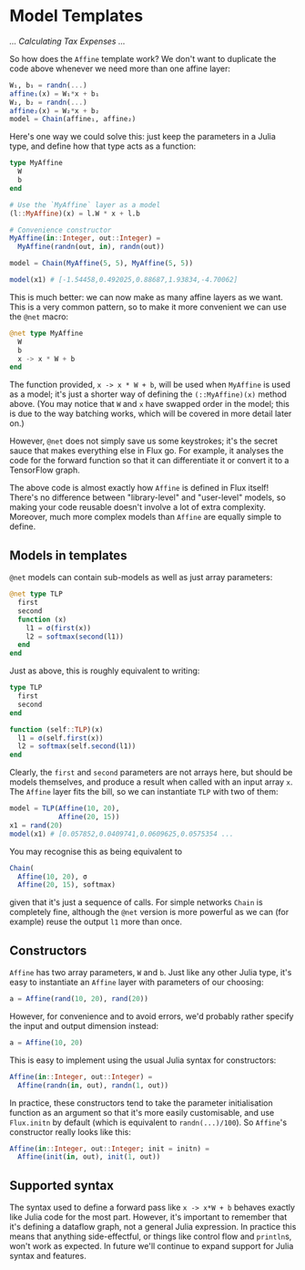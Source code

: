 # Model Templates

*... Calculating Tax Expenses ...*

So how does the `Affine` template work? We don't want to duplicate the code above whenever we need more than one affine layer:

```julia
W₁, b₁ = randn(...)
affine₁(x) = W₁*x + b₁
W₂, b₂ = randn(...)
affine₂(x) = W₂*x + b₂
model = Chain(affine₁, affine₂)
```

Here's one way we could solve this: just keep the parameters in a Julia type, and define how that type acts as a function:

```julia
type MyAffine
  W
  b
end

# Use the `MyAffine` layer as a model
(l::MyAffine)(x) = l.W * x + l.b

# Convenience constructor
MyAffine(in::Integer, out::Integer) =
  MyAffine(randn(out, in), randn(out))

model = Chain(MyAffine(5, 5), MyAffine(5, 5))

model(x1) # [-1.54458,0.492025,0.88687,1.93834,-4.70062]
```

This is much better: we can now make as many affine layers as we want. This is a very common pattern, so to make it more convenient we can use the `@net` macro:

```julia
@net type MyAffine
  W
  b
  x -> x * W + b
end
```

The function provided, `x -> x * W + b`, will be used when `MyAffine` is used as a model; it's just a shorter way of defining the `(::MyAffine)(x)` method above. (You may notice that `W` and `x` have swapped order in the model; this is due to the way batching works, which will be covered in more detail later on.)

However, `@net` does not simply save us some keystrokes; it's the secret sauce that makes everything else in Flux go. For example, it analyses the code for the forward function so that it can differentiate it or convert it to a TensorFlow graph.

The above code is almost exactly how `Affine` is defined in Flux itself! There's no difference between "library-level" and "user-level" models, so making your code reusable doesn't involve a lot of extra complexity. Moreover, much more complex models than `Affine` are equally simple to define.

## Models in templates

`@net` models can contain sub-models as well as just array parameters:

```julia
@net type TLP
  first
  second
  function (x)
    l1 = σ(first(x))
    l2 = softmax(second(l1))
  end
end
```

Just as above, this is roughly equivalent to writing:

```julia
type TLP
  first
  second
end

function (self::TLP)(x)
  l1 = σ(self.first(x))
  l2 = softmax(self.second(l1))
end
```

Clearly, the `first` and `second` parameters are not arrays here, but should be models themselves, and produce a result when called with an input array `x`. The `Affine` layer fits the bill, so we can instantiate `TLP` with two of them:

```julia
model = TLP(Affine(10, 20),
            Affine(20, 15))
x1 = rand(20)
model(x1) # [0.057852,0.0409741,0.0609625,0.0575354 ...
```

You may recognise this as being equivalent to

```julia
Chain(
  Affine(10, 20), σ
  Affine(20, 15), softmax)
```

given that it's just a sequence of calls. For simple networks `Chain` is completely fine, although the `@net` version is more powerful as we can (for example) reuse the output `l1` more than once.

## Constructors

`Affine` has two array parameters, `W` and `b`. Just like any other Julia type, it's easy to instantiate an `Affine` layer with parameters of our choosing:

```julia
a = Affine(rand(10, 20), rand(20))
```

However, for convenience and to avoid errors, we'd probably rather specify the input and output dimension instead:

```julia
a = Affine(10, 20)
```

This is easy to implement using the usual Julia syntax for constructors:

```julia
Affine(in::Integer, out::Integer) =
  Affine(randn(in, out), randn(1, out))
```

In practice, these constructors tend to take the parameter initialisation function as an argument so that it's more easily customisable, and use `Flux.initn` by default (which is equivalent to `randn(...)/100`). So `Affine`'s constructor really looks like this:

```julia
Affine(in::Integer, out::Integer; init = initn) =
  Affine(init(in, out), init(1, out))
```

## Supported syntax

The syntax used to define a forward pass like `x -> x*W + b` behaves exactly like Julia code for the most part. However, it's important to remember that it's defining a dataflow graph, not a general Julia expression. In practice this means that anything side-effectful, or things like control flow and `println`s, won't work as expected. In future we'll continue to expand support for Julia syntax and features.
